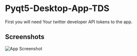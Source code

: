 # Pyqt5-Desktop-App-TDS

First you will need Your twitter developer API tokens to the app.


## Screenshots

![App Screenshot]('res/twitter.png')

  
